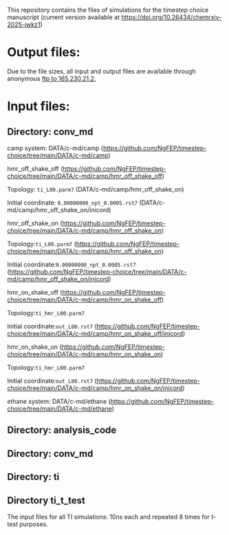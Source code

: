 This repository contains the files of simulations for the timestep choice manuscript (current version available at https://doi.org/10.26434/chemrxiv-2025-jwkz1)
# Output files: #
  Due to the file sizes, all input and output files are available through anonymous [ftp to 165.230.21.2.](ftp://165.230.21.2/)  

# Input files: #
## Directory: conv_md ##
camp system: DATA/c-md/camp (https://github.com/NgFEP/timestep-choice/tree/main/DATA/c-md/camp)

hmr_off_shake_off (https://github.com/NgFEP/timestep-choice/tree/main/DATA/c-md/camp/hmr_off_shake_off)

Topology: `ti_L00.parm7` (DATA/c-md/camp/hmr_off_shake_on)

Initial coordinate: `0.00000000_npt_0.0005.rst7` (DATA/c-md/camp/hmr_off_shake_on/inicord)

hmr_off_shake_on (https://github.com/NgFEP/timestep-choice/tree/main/DATA/c-md/camp/hmr_off_shake_on)

Topology:`ti_L00.parm7` (https://github.com/NgFEP/timestep-choice/tree/main/DATA/c-md/camp/hmr_off_shake_on)

Initial coordinate:`0.00000000_npt_0.0005.rst7` (https://github.com/NgFEP/timestep-choice/tree/main/DATA/c-md/camp/hmr_off_shake_on/inicord)

hmr_on_shake_off (https://github.com/NgFEP/timestep-choice/tree/main/DATA/c-md/camp/hmr_on_shake_off)

Topology:`ti_hmr_L00.parm7`

Initial coordinate:`out_L00.rst7` (https://github.com/NgFEP/timestep-choice/tree/main/DATA/c-md/camp/hmr_on_shake_off/inicord)

hmr_on_shake_on (https://github.com/NgFEP/timestep-choice/tree/main/DATA/c-md/camp/hmr_on_shake_on)

Topology:`ti_hmr_L00.parm7`

Initial coordinate:`out_L00.rst7` (https://github.com/NgFEP/timestep-choice/tree/main/DATA/c-md/camp/hmr_on_shake_on/inicord)

ethane system: DATA/c-md/ethane (https://github.com/NgFEP/timestep-choice/tree/main/DATA/c-md/ethane)
## Directory: analysis_code ##

## Directory: conv_md ##

## Directory: ti ##

## Directory ti_t_test ## 
The input files for all TI simulations: 10ns each and repeated 8 times for t-test purposes.

